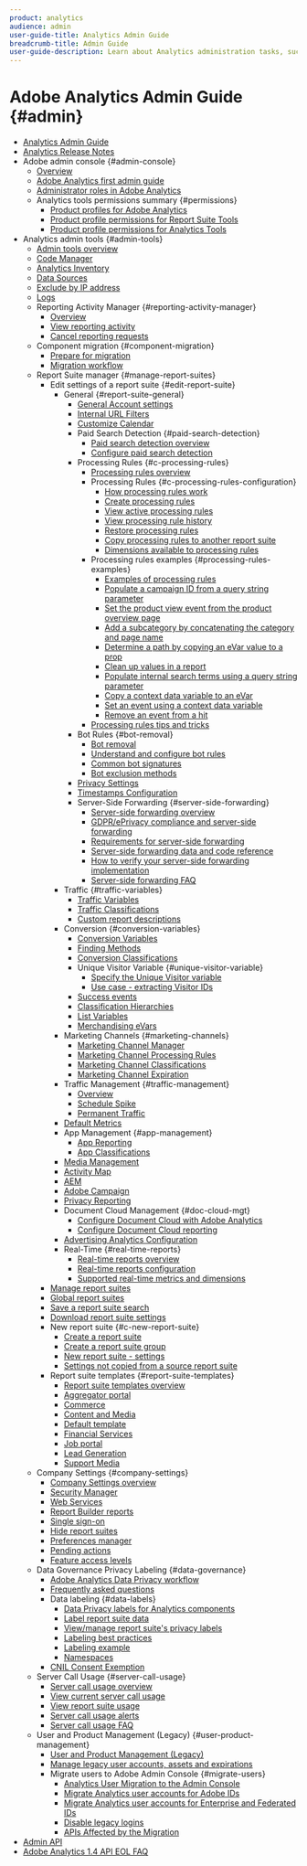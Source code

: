 ```yaml
---
product: analytics
audience: admin
user-guide-title: Analytics Admin Guide
breadcrumb-title: Admin Guide
user-guide-description: Learn about Analytics administration tasks, such managing users and products in the Experience Cloud Admin Console, configuring report suites, and more.
---
```


# Adobe Analytics Admin Guide {#admin}

+ [Analytics Admin Guide](home.md)
+ [Analytics Release Notes](https://experienceleague.adobe.com/docs/analytics/release-notes/latest.html)
+ Adobe admin console {#admin-console}
  + [Overview](admin-console/home.md)
  + [Adobe Analytics first admin guide](admin-console/first-admin-guide.md)
  + [Administrator roles in Adobe Analytics](admin-console/admin-roles-in-analytics.md)
  + Analytics tools permissions summary {#permissions}
    + [Product profiles for Adobe Analytics](admin-console/permissions/product-profile.md)
    + [Product profile permissions for Report Suite Tools](admin-console/permissions/report-suite-tools.md)
    + [Product profile permissions for Analytics Tools](admin-console/permissions/analytics-tools.md)
+ Analytics admin tools {#admin-tools}
  + [Admin tools overview](admin/c-admin-tools.md)
  + [Code Manager](admin/code-manager-admin.md)
  + [Analytics Inventory](admin/analytics-inventory.md)
  + [Data Sources](admin/data-sources.md)
  + [Exclude by IP address](admin/exclude-ip.md)
  + [Logs](admin/logs.md)
  + Reporting Activity Manager {#reporting-activity-manager}
    + [Overview](admin/reporting-activity-manager/reporting-activity-overview.md)
    + [View reporting activity](admin//reporting-activity-manager/reporting-activity.md)
    + [Cancel reporting requests](admin/reporting-activity-manager/reporting-activity-cancel-requests.md)
  + Component migration {#component-migration}
    + [Prepare for migration](admin/component-migration/prepare-component-migration.md)
    + [Migration workflow](admin/component-migration/component-migration.md)
  + Report Suite manager {#manage-report-suites}
    + Edit settings of a report suite {#edit-report-suite}
      + General {#report-suite-general}
        + [General Account settings](admin/c-manage-report-suites/c-edit-report-suites/general/general-acct-settings-admin.md)
        + [Internal URL Filters](admin/c-manage-report-suites/c-edit-report-suites/general/internal-url-filter-admin.md)
        + [Customize Calendar](admin/c-manage-report-suites/c-edit-report-suites/general/custom-calendar.md)
        + Paid Search Detection {#paid-search-detection}
          + [Paid search detection overview](admin/c-manage-report-suites/c-edit-report-suites/general/paid-search-detection/paid-search-detection.md)
          + [Configure paid search detection](admin/c-manage-report-suites/c-edit-report-suites/general/paid-search-detection/t-paid-search-detection.md)
        + Processing Rules {#c-processing-rules}
          + [Processing rules overview](admin/c-manage-report-suites/c-edit-report-suites/general/c-processing-rules/processing-rules.md)
          + Processing Rules {#c-processing-rules-configuration}
            + [How processing rules work](admin/c-manage-report-suites/c-edit-report-suites/general/c-processing-rules/c-processing-rules-configuration/processing-rules-about.md)
            + [Create processing rules](admin/c-manage-report-suites/c-edit-report-suites/general/c-processing-rules/c-processing-rules-configuration/t-processing-rules.md)
            + [View active processing rules](admin/c-manage-report-suites/c-edit-report-suites/general/c-processing-rules/c-processing-rules-configuration/t-processing-rules-view.md)
            + [View processing rule history](admin/c-manage-report-suites/c-edit-report-suites/general/c-processing-rules/c-processing-rules-configuration/t-processing-rule-view-history.md)
            + [Restore processing rules](admin/c-manage-report-suites/c-edit-report-suites/general/c-processing-rules/c-processing-rules-configuration/t-processing-rules-restore.md)
            + [Copy processing rules to another report suite](admin/c-manage-report-suites/c-edit-report-suites/general/c-processing-rules/c-processing-rules-configuration/t-processing-rules-copy-to-rs.md)
            + [Dimensions available to processing rules](admin/c-manage-report-suites/c-edit-report-suites/general/c-processing-rules/processing-rule-dimensions.md)
          + Processing rules examples {#processing-rules-examples}
            + [Examples of processing rules](admin/c-manage-report-suites/c-edit-report-suites/general/c-processing-rules/processing-rules-examples/processing-rules-examples.md)
            + [Populate a campaign ID from a query string parameter](admin/c-manage-report-suites/c-edit-report-suites/general/c-processing-rules/processing-rules-examples/processing-rules-populate-campaign-id.md)
            + [Set the product view event from the product overview page](admin/c-manage-report-suites/c-edit-report-suites/general/c-processing-rules/processing-rules-examples/setting-the-product-view-event.md)
            + [Add a subcategory by concatenating the category and page name](admin/c-manage-report-suites/c-edit-report-suites/general/c-processing-rules/processing-rules-examples/subcategory-concatenating.md)
            + [Determine a path by copying an eVar value to a prop](admin/c-manage-report-suites/c-edit-report-suites/general/c-processing-rules/processing-rules-examples/processing-rules-determining-path.md)
            + [Clean up values in a report](admin/c-manage-report-suites/c-edit-report-suites/general/c-processing-rules/processing-rules-examples/clean-up-values-in-a-report.md)
            + [Populate internal search terms using a query string parameter](admin/c-manage-report-suites/c-edit-report-suites/general/c-processing-rules/processing-rules-examples/processing-rules-populating-internal-search.md)
            + [Copy a context data variable to an eVar](admin/c-manage-report-suites/c-edit-report-suites/general/c-processing-rules/processing-rules-examples/processing-rules-copy-context-data.md)
            + [Set an event using a context data variable](admin/c-manage-report-suites/c-edit-report-suites/general/c-processing-rules/processing-rules-examples/processing-rules-copy-context-data-event.md)
            + [Remove an event from a hit](admin/c-manage-report-suites/c-edit-report-suites/general/c-processing-rules/processing-rules-examples/processing-rules-remove-event.md)
          + [Processing rules tips and tricks](admin/c-manage-report-suites/c-edit-report-suites/general/c-processing-rules/processing-rules-tips.md)
        + Bot Rules {#bot-removal}
          + [Bot removal](admin/c-manage-report-suites/c-edit-report-suites/general/bot-removal/bot-removal.md)
          + [Understand and configure bot rules](admin/c-manage-report-suites/c-edit-report-suites/general/bot-removal/bot-rules.md)
          + [Common bot signatures](admin/c-manage-report-suites/c-edit-report-suites/general/bot-removal/bot-signatures.md)
          + [Bot exclusion methods](admin/c-manage-report-suites/c-edit-report-suites/general/bot-removal/bot-exclusion-methods.md)
        + [Privacy Settings](admin/c-manage-report-suites/c-edit-report-suites/general/privacy-settings.md)
        + [Timestamps Configuration](admin/c-manage-report-suites/c-edit-report-suites/general/timestamp-optional.md)
        + Server-Side Forwarding {#server-side-forwarding}
          + [Server-side forwarding overview](admin/c-manage-report-suites/c-edit-report-suites/general/c-server-side-forwarding/ssf.md)
          + [GDPR/ePrivacy compliance and server-side forwarding](admin/c-manage-report-suites/c-edit-report-suites/general/c-server-side-forwarding/ssf-gdpr.md)
          + [Requirements for server-side forwarding](admin/c-manage-report-suites/c-edit-report-suites/general/c-server-side-forwarding/ssf-requirements.md)
          + [Server-side forwarding data and code reference](admin/c-manage-report-suites/c-edit-report-suites/general/c-server-side-forwarding/ssf-reference.md)
          + [How to verify your server-side forwarding implementation](admin/c-manage-report-suites/c-edit-report-suites/general/c-server-side-forwarding/ssf-verify.md)
          + [Server-side forwarding FAQ](admin/c-manage-report-suites/c-edit-report-suites/general/c-server-side-forwarding/ssf-faq.md)
      + Traffic {#traffic-variables}
        + [Traffic Variables](admin/c-manage-report-suites/c-edit-report-suites/c-traffic-variables/traffic-var.md)
        + [Traffic Classifications](admin/c-manage-report-suites/c-edit-report-suites/c-traffic-variables/traffic-classifications.md)
        + [Custom report descriptions](admin/c-manage-report-suites/c-edit-report-suites/c-traffic-variables/custom-desc-admin.md)
      + Conversion {#conversion-variables}
        + [Conversion Variables](admin/c-manage-report-suites/c-edit-report-suites/conversion-var-admin/conversion-var-admin.md)
        + [Finding Methods](admin/c-manage-report-suites/c-edit-report-suites/conversion-var-admin/finding-methods.md)
        + [Conversion Classifications](admin/c-manage-report-suites/c-edit-report-suites/conversion-var-admin/conversion-classifications.md)
        + Unique Visitor Variable {#unique-visitor-variable}
          + [Specify the Unique Visitor variable](admin/c-manage-report-suites/c-edit-report-suites/conversion-var-admin/unique-visitor-variable-admin/t-unique-visitor-variable.md)
          + [Use case - extracting Visitor IDs](admin/c-manage-report-suites/c-edit-report-suites/conversion-var-admin/unique-visitor-variable-admin/extract-visitorids-usecase.md)
        + [Success events](admin/c-manage-report-suites/c-edit-report-suites/conversion-var-admin/c-success-events/success-event.md)
        + [Classification Hierarchies](admin/c-manage-report-suites/c-edit-report-suites/conversion-var-admin/classification-hierarchies.md)
        + [List Variables](admin/c-manage-report-suites/c-edit-report-suites/conversion-var-admin/list-var-admin.md)
        + [Merchandising eVars](admin/c-manage-report-suites/c-edit-report-suites/conversion-var-admin/merchandising-evars.md)
      + Marketing Channels {#marketing-channels}
        + [Marketing Channel Manager](admin/c-manage-report-suites/c-edit-report-suites/marketing-channels/c-channels.md)
        + [Marketing Channel Processing Rules](admin/c-manage-report-suites/c-edit-report-suites/marketing-channels/c-rules.md)
        + [Marketing Channel Classifications](admin/c-manage-report-suites/c-edit-report-suites/marketing-channels/classifications-mchannel.md)
        + [Marketing Channel Expiration](admin/c-manage-report-suites/c-edit-report-suites/marketing-channels/visitor-engagement.md)
      + Traffic Management {#traffic-management}
        + [Overview](admin/c-manage-report-suites/c-edit-report-suites/c-traffic-management/traffic-management.md)
        + [Schedule Spike](admin/c-manage-report-suites/c-edit-report-suites/c-traffic-management/t-traffic-schedule-spike.md)
        + [Permanent Traffic](admin/c-manage-report-suites/c-edit-report-suites/c-traffic-management/t-traffic-permanent.md)  
      + [Default Metrics](admin/c-manage-report-suites/c-edit-report-suites/default-metrics.md)
      + App Management {#app-management}
        + [App Reporting](admin/c-manage-report-suites/c-edit-report-suites/app-reporting.md)
        + [App Classifications](admin/c-manage-report-suites/c-edit-report-suites/app-classifications.md)
      + [Media Management](admin/c-manage-report-suites/c-edit-report-suites/media-management.md)
      + [Activity Map](admin/c-manage-report-suites/c-edit-report-suites/activity-map.md)
      + [AEM](admin/c-manage-report-suites/c-edit-report-suites/adobe-experience-manager.md)
      + [Adobe Campaign](admin/c-manage-report-suites/c-edit-report-suites/adobe-campaign.md)
      + [Privacy Reporting](admin/c-manage-report-suites/c-edit-report-suites/privacy-reporting.md)
      + Document Cloud Management {#doc-cloud-mgt}
        + [Configure Document Cloud with Adobe Analytics](admin/c-manage-report-suites/c-edit-report-suites/document-cloud-mgt.md)
        + [Configure Document Cloud reporting](admin/c-manage-report-suites/c-edit-report-suites/document-cloud-config.md)
      + [Advertising Analytics Configuration](admin/c-manage-report-suites/c-edit-report-suites/advertising-analytics-config.md)
      + Real-Time {#real-time-reports}
        + [Real-time reports overview](admin/c-manage-report-suites/c-edit-report-suites/realtime/realtime.md)
        + [Real-time reports configuration](admin/c-manage-report-suites/c-edit-report-suites/realtime/t-realtime-admin.md)
        + [Supported real-time metrics and dimensions](admin/c-manage-report-suites/c-edit-report-suites/realtime/realtime-metrics.md)
    + [Manage report suites](admin/c-manage-report-suites/report-suites-admin.md)
    + [Global report suites](admin/c-manage-report-suites/rollup-report-suite.md)
    + [Save a report suite search](admin/c-manage-report-suites/t-report-suite-saved-search.md)
    + [Download report suite settings](admin/c-manage-report-suites/t-download-rs-settings.md)
    + New report suite {#c-new-report-suite}
      + [Create a report suite](admin/c-manage-report-suites/c-new-report-suite/t-create-a-report-suite.md)
      + [Create a report suite group](admin/c-manage-report-suites/c-new-report-suite/t-create-rs-group.md)
      + [New report suite - settings](admin/c-manage-report-suites/c-new-report-suite/new-report-suite.md)
      + [Settings not copied from a source report suite](admin/c-manage-report-suites/c-new-report-suite/settings-not-copied-from-rs.md)
    + Report suite templates {#report-suite-templates}
      + [Report suite templates overview](admin/c-manage-report-suites/c-report-suite-templates/report-suite-templates.md)
      + [Aggregator portal](admin/c-manage-report-suites/c-report-suite-templates/aggregator-portal.md)
      + [Commerce](admin/c-manage-report-suites/c-report-suite-templates/commerce-admin.md)
      + [Content and Media](admin/c-manage-report-suites/c-report-suite-templates/content-media.md)
      + [Default template](admin/c-manage-report-suites/c-report-suite-templates/default-rs-template.md)
      + [Financial Services](admin/c-manage-report-suites/c-report-suite-templates/financial-services.md)
      + [Job portal](admin/c-manage-report-suites/c-report-suite-templates/job-portal.md)
      + [Lead Generation](admin/c-manage-report-suites/c-report-suite-templates/lead-generation.md)
      + [Support Media](admin/c-manage-report-suites/c-report-suite-templates/support-media.md)
  + Company Settings {#company-settings}
    + [Company Settings overview](admin/company/c-company-settings.md)
    + [Security Manager](admin/company/security-manager.md)
    + [Web Services](admin/company/web-services-admin.md)
    + [Report Builder reports](admin/company/report-builder-reports-admin.md)
    + [Single sign-on](admin/company/single-signon-admin.md)
    + [Hide report suites](admin/company/c-hide-report-suites.md)
    + [Preferences manager](admin/company/preferences-manager.md)
    + [Pending actions](admin/company/pending-actions-admin.md)
    + [Feature access levels](admin/company/feature-access-levels.md)
  + Data Governance Privacy Labeling {#data-governance}
    + [Adobe Analytics Data Privacy workflow](admin/c-data-governance/an-gdpr-workflow.md)
    + [Frequently asked questions](admin/c-data-governance/gdpr-faq.md)
    + Data labeling {#data-labels}
       + [Data Privacy labels for Analytics components](admin/c-data-governance/data-labeling/gdpr-labels.md)
       + [Label report suite data](admin/c-data-governance/data-labeling/gdpr-setup-reportsuite.md)
       + [View/manage report suite's privacy labels](admin/c-data-governance/data-labeling/gdpr-view-settings.md)
       + [Labeling best practices](admin/c-data-governance/data-labeling/gdpr-analytics-ids.md)
       + [Labeling example](admin/c-data-governance/data-labeling/gdpr-labeling-example.md)
       + [Namespaces](admin/c-data-governance/data-labeling/gdpr-namespaces.md)
    + [CNIL Consent Exemption](admin/c-data-governance/cnil-consent-exemption.md)
  + Server Call Usage {#server-call-usage}
    + [Server call usage overview](admin/c-server-call-usage/overage-overview.md)
    + [View current server call usage](admin/c-server-call-usage/server-call-usage-dashboard.md)
    + [View report suite usage](admin/c-server-call-usage/report-suite-usage.md)
    + [Server call usage alerts](admin/c-server-call-usage/scu-alerts.md)
    + [Server call usage FAQ](admin/c-server-call-usage/overage-faq.md)
  + User and Product Management (Legacy) {#user-product-management}
    + [User and Product Management (Legacy)](admin/user-management2/user-management.md)
    + [Manage legacy user accounts, assets and expirations](admin/user-management2/users-assets.md)
    + Migrate users to Adobe Admin Console {#migrate-users}
      + [Analytics User Migration to the Admin Console](admin/user-management2/user-migration/c-migration-tool.md)
      + [Migrate Analytics user accounts for Adobe IDs](admin/user-management2/user-migration/t-migrate-users.md)
      + [Migrate Analytics user accounts for Enterprise and Federated IDs](admin/user-management2/user-migration/migrate-enterprise.md)
      + [Disable legacy logins](admin/user-management2/user-migration/t-disable-legacy-login.md)
      + [APIs Affected by the Migration](admin/user-management2/user-migration/developer.md)  
+ [Admin API](c-admin-api/c-admin-api.md)
+ [Adobe Analytics 1.4 API EOL FAQ](c-admin-api/c-admin-14-api-eol.md)

